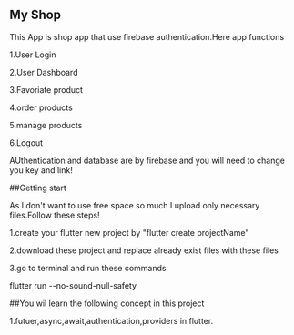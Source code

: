 ## My Shop

This App is  shop app that use firebase authentication.Here app functions

1.User Login

2.User Dashboard

3.Favoriate product

4.order products

5.manage products

6.Logout

AUthentication and database  are by firebase and you will need to change you key and link! 


##Getting start

As I don't want to use free space so much I upload only necessary files.Follow these steps!

1.create your flutter new project  by "flutter create projectName" 

2.download these project and replace already exist files with these files

3.go to terminal and  run these commands 

flutter run --no-sound-null-safety

##You wil learn the following concept in this project

 1.futuer,async,await,authentication,providers in flutter.
